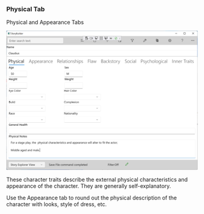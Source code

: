 ### Physical Tab ###
Physical and Appearance Tabs <br/>

![](Clipboard-Image-192.png)


These character traits describe the external physical characteristics and appearance of the character.  They are generally self-explanatory. <br/>

Use the Appearance tab to round out the physical description of the character with looks, style of dress, etc. <br/>


